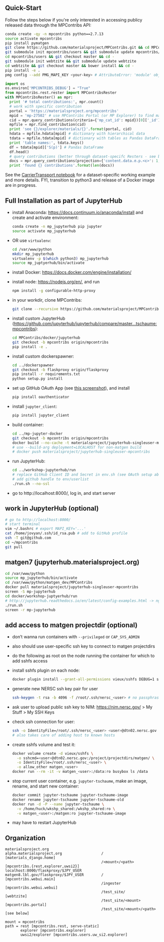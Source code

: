 ## Quick-Start

Follow the steps below if you're only interested in accessing publicy released data through the MPContribs API:

```bash
conda create -qy -n mpcontribs python==2.7.13
source activate mpcontribs
pip install pymatgen
git clone https://github.com/materialsproject/MPContribs.git && cd MPContribs
git submodule init mpcontribs/users && git submodule update mpcontribs/users
cd mpcontribs/users && git checkout master && cd -
git submodule init webtzite && git submodule update webtzite
cd webtzite && git checkout master && bower install && cd -
pip install -e .
pmg config --add PMG_MAPI_KEY <your-key> # AttributeError: 'module' object has no attribute 'ABC'
```

```python
import os
os.environ['MPCONTRIBS_DEBUG'] = "True"
from mpcontribs.rest.rester import MPContribsRester
with MPContribsRester() as mpr:
  print '# total contributions:', mpr.count()
  # work with specific contribution
  portal = 'https://materialsproject.org/mpcontribs'
  mpid = 'mp-27502' # use MPContribs Portal (or MP Explorer) to find material with contributions
  cid = mpr.query_contributions(criteria={'mp_cat_id': mpid})[0]['_id']
  mpfile = mpr.find_contribution(cid)
  print 'see {}/explorer/materials/{}'.format(portal, cid)
  hdata = mpfile.hdata[mpid] # dictionary with hierarchical data
  tdata = mpfile.tdata[mpid] # dictionary with tables as Pandas DataFrames
  print 'table names:', tdata.keys()
  df = tdata[mpid]['S(p)'] # Pandas DataFrame
  df.head()
  # query contributions (better through dataset-specifc Resters - see below)
  docs = mpr.query_contributions(projection={'content.data.σ.p.<ε>': 1, 'mp_cat_id': 1})
  print 'found {} contributions'.format(len(docs))
```

See the [CarrierTransport notebook](https://github.com/materialsproject/MPContribsUsers/blob/master/carrier_transport/carrier_transport.ipynb) for a dataset-specific working example and more details. FYI, transition to python3 and release of a Docker image are in progress.

## Full Installation as part of JupyterHub

- install Anaconda: https://docs.continuum.io/anaconda/install and  
  create and activate environment:

    ```bash
    conda create -n mp_jupyterhub pip jupyter
    source activate mp_jupyterhub
    ```
- OR use `virtualenv`:

    ```bash
    cd /var/www/python
    mkdir mp_jupyterhub
    virtualenv -p $(which python3) mp_jupyterhub
    source mp_juptyerhub/bin/activate
    ```

- install Docker: https://docs.docker.com/engine/installation/
- install node: https://nodejs.org/en/, and run

    ```bash
    npm install -g configurable-http-proxy
    ```
- in your workdir, clone MPContribs:

    ```bash
    git clone --recursive https://github.com/materialsproject/MPContribs.git
    ```

- install custom JupyterHub (https://github.com/jupyterhub/jupyterhub/compare/master...tschaume:mpcontribs):

    ```bash
    cd MPContribs/docker/jupyterhub
    git checkout -b mpcontribs origin/mpcontribs
    pip install -e .
    ```

- install custom dockerspawner:

    ```bash
    cd ../dockerspawner
    git checkout -b flaskproxy origin/flaskproxy
    pip install -r requirements.txt
    python setup.py install
    ```

- set up GitHub OAuth App (see [this screenshot](mp-jupyterhub_oauth_app.jpg)), and install

    ```bash
    pip install oauthenticator
    ```

- install `jupyter_client`:

    ```bash
    pip install jupyter_client
    ```

- build container:

    ```bash
    cd ../mp-jupyter-docker
    git checkout -b mpcontribs origin/mpcontribs
    docker build --no-cache -t materialsproject/jupyterhub-singleuser-mpcontribs .
    # use --build-arg deployment=LOCALHOST for non-matgen build
    # docker push materialsproject/jupyterhub-singleuser-mpcontribs
    ```

- run JupyterHub:

    ```bash
    cd ../workshop-jupyterhub/run
    # replace GitHub Client ID and Secret in env.sh (see OAuth setup above)
    # add github handle to env/userlist
    ./run.sh --no-ssl
    ```

- go to http://localhost:8000/, log in, and start server

## work in JupyterHub (optional)

```bash
# go to http://localhost:8000/
# start terminal
vim ~/.bashrc # export MAPI_KEY='...'
cat /home/jovyan/.ssh/id_rsa.pub # add to GitHub profile
ssh -T git@github.com
cd ~/mpcontribs
git pull
```

## matgen7 (jupyterhub.materialsproject.org)

```bash
cd /var/www/python
source mp_jupyterhub/bin/activate
cd /var/www/python/matgen_dev/MPContribs
docker pull materialsproject/jupyterhub-singleuser-mpcontribs
screen -S mp-jupyterhub
cd docker/workshop-juptyerhub/run
# http://jupyterhub.readthedocs.io/en/latest/config-examples.html -> nginx reverse proxy
./run.sh
screen -r mp-jupyterhub
```

## add access to matgen projectdir (optional)

- don’t wanna run containers with `--privileged` or `CAP_SYS_ADMIN`
- also should use user-specific ssh key to connect to matgen projectdirs
- do the following as root on the node running the container for which to add sshfs access
- install sshfs plugin on each node:

    ```bash
    docker plugin install --grant-all-permissions vieux/sshfs DEBUG=1 sshkey.source=/root/.ssh/
    ```
    
- generate new NERSC ssh key pair for user

    ```bash
    ssh-keygen -t rsa -b 4096 -f /root/.ssh/nersc_<user> # no passphrase
    ```

- ask user to upload public ssh key to NIM: https://nim.nersc.gov/ > My Stuff > My SSH Keys
- check ssh connection for user:

    ```bash
    ssh -o IdentityFile=/root/.ssh/nersc_<user> <user>@dtn02.nersc.gov
    # also takes care of adding host to known hosts
    ```
- create sshfs volume and test it:

    ```bash
    docker volume create -d vieux/sshfs \
      -o sshcmd=<user>@dtn02.nersc.gov:/project/projectdirs/matgen/ \
      -o IdentityFile=/root/.ssh/nersc_<user> \
      -o allow_other matgen_<user>
    docker run --rm -it -v matgen_<user>:/data:ro busybox ls /data
    ```
   
- stop current user container, e.g. `jupyter-tschaume`, make an image, rename, and start new container:

    ```bash
    docker commit jupyter-tschaume jupyter-tschaume-image
    docker rename jupyter-tschaume jupyter-tschaume-old
    docker run -d -P --name jupyter-tschaume \
      -v /home/huck/wkshp_shared:/wkshp_shared:ro \
      -v matgen_<user>:/matgen:ro jupyter-tschaume-image
    ```
   
- may have to restart JupyterHub

## Organization

```
materialsproject.org
alpha.materialsproject.org                  /                           [materials_django.home]
                                            /<mount>/<path>             [mpcontribs.{rest,explorer,uwsi2}]
localhost:8000/flaskproxy/$JPY_USER
matgen8.lbl.gov/flaskproxy/$JPY_USER        /                           [mpcontribs.webui.main]
                                            /ingester                   [mpcontribs.webui.webui]
                                            /test_site/                 [webtzite]
                                            /test_site/<mount>          [mpcontribs.portal]
                                            /test_site/<mount>/<path>   [see below]

mount = mpcontribs
path = rest [mpcontribs.rest, serve-static]
       explorer [mpcontribs.explorer]
       uwsi2/explorer [mpcontribs.users.uw_si2.explorer]
```

